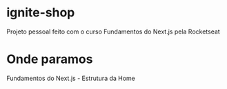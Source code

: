 # ignite-shop
Projeto pessoal feito com o curso Fundamentos do Next.js pela Rocketseat


# Onde paramos
Fundamentos do Next.js - Estrutura da Home
